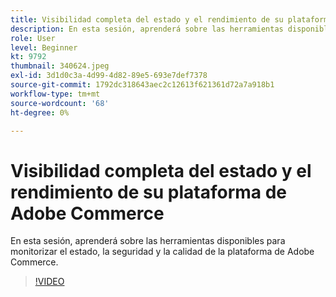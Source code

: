 ```yaml
---
title: Visibilidad completa del estado y el rendimiento de su plataforma de Adobe Commerce
description: En esta sesión, aprenderá sobre las herramientas disponibles para monitorizar el estado, la seguridad y la calidad de la plataforma de Adobe Commerce.
role: User
level: Beginner
kt: 9792
thumbnail: 340624.jpeg
exl-id: 3d1d0c3a-4d99-4d82-89e5-693e7def7378
source-git-commit: 1792dc318643aec2c12613f621361d72a7a918b1
workflow-type: tm+mt
source-wordcount: '68'
ht-degree: 0%

---
```


# Visibilidad completa del estado y el rendimiento de su plataforma de Adobe Commerce

En esta sesión, aprenderá sobre las herramientas disponibles para monitorizar el estado, la seguridad y la calidad de la plataforma de Adobe Commerce.

>[!VIDEO](https://video.tv.adobe.com/v/340624/?quality=12&learn=on)
